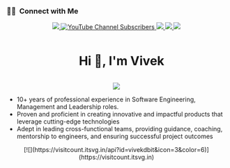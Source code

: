 ### 🤝🏻 &nbsp;Connect with Me

<div align="center">
  <a target="_blank" href="https://www.linkedin.com/in/vivek-raskar">
    <img src="https://img.shields.io/badge/-LinkedIn-0077B5?style=for-the-badge&logo=Linkedin&logoColor=white"></img>
  </a>
  
  <a target="_blank" href="https://www.youtube.com/@train-with-vivek">
    <img alt="YouTube Channel Subscribers" src="https://img.shields.io/youtube/channel/subscribers/UC6xxtS0dkDcjyvSCuagCtdQ?style=for-the-badge&logo=youtube">
  </a>
   <a target="_blank" href="https://www.facebook.com/vivek.raskar.7">
    <img src="https://img.shields.io/badge/-vivek.raskar.7-1877F2?style=for-the-badge&logo=Facebook&logoColor=white"/>
  </a>
  <a target="_blank" href="mailto:vivek.raskar2023@gmail.com">
    <img src="https://img.shields.io/badge/-vivek.raskar-D14836?style=for-the-badge&logo=Gmail&logoColor=white"/>
  </a>
  
  <a target="_blank" href="https://www.instagram.com/v2_v_i_v_e_k">
    <img src="https://img.shields.io/badge/-v2_vivek-E4405F?style=for-the-badge&logo=Instagram&logoColor=white"/>
  </a>
</div>

<div id="user-content-toc">
  <ul align="center">
    <summary><h1 style="display: inline-block">Hi 👋, I'm Vivek</h1></summary>
  </ul>
</div>
<!--- snake -->
<div align="center">
  <img src="https://github.com/vivekdbit/vivekdbit/assets/44405152/34a00bd5-67ee-4fee-9cd5-b3c5ef00ef4a"/>
</div>
<div>
  <ul>
    <li>10+ years of professional experience in Software Engineering, Management and Leadership roles.</li>
    <li>Proven and proficient in creating innovative and impactful products that leverage cutting-edge
technologies</li>
    <li>Adept in leading cross-functional teams, providing guidance, coaching, mentorship to engineers, and
ensuring successful project outcomes</li>
  </ul>
</div>
<div align="center">
  [![](https://visitcount.itsvg.in/api?id=vivekdbit&icon=3&color=6)](https://visitcount.itsvg.in)
</div>
